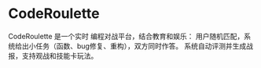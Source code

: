 # CodeRoulette
CodeRoulette 是一个实时 编程对战平台，结合教育和娱乐：  用户随机匹配，系统给出小任务（函数、bug修复、重构），双方同时作答。  系统自动评测并生成战报，支持观战和技能卡玩法。
